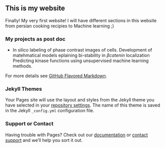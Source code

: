 ## This is my website

Finally! My very first website! 
I will have different sections in this website from persian cooking recipies to Machine learning ;)

### My projects as post doc
  * In silico labeling of phase contrast images of cells. 
  Development of matehmatical models eplaining bi-stability in $\beta catenin$ localization
  Predicting kinase functions using unsupervised machine learning methods. 




For more details see [GitHub Flavored Markdown](https://guides.github.com/features/mastering-markdown/).

### Jekyll Themes

Your Pages site will use the layout and styles from the Jekyll theme you have selected in your [repository settings](https://github.com/Elaheh-Alizadeh/Foss2020/settings). The name of this theme is saved in the Jekyll `_config.yml` configuration file.

### Support or Contact

Having trouble with Pages? Check out our [documentation](https://docs.github.com/categories/github-pages-basics/) or [contact support](https://github.com/contact) and we’ll help you sort it out.

